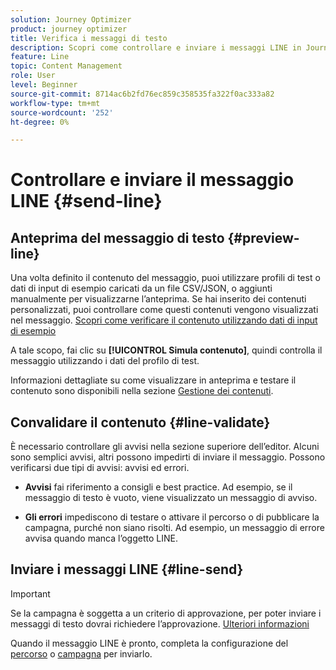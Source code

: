 ```yaml
---
solution: Journey Optimizer
product: journey optimizer
title: Verifica i messaggi di testo
description: Scopri come controllare e inviare i messaggi LINE in Journey Optimizer
feature: Line
topic: Content Management
role: User
level: Beginner
source-git-commit: 8714ac6b2fd76ec859c358535fa322f0ac333a82
workflow-type: tm+mt
source-wordcount: '252'
ht-degree: 0%

---
```


# Controllare e inviare il messaggio LINE {#send-line}

## Anteprima del messaggio di testo {#preview-line}

Una volta definito il contenuto del messaggio, puoi utilizzare profili di test o dati di input di esempio caricati da un file CSV/JSON, o aggiunti manualmente per visualizzarne l’anteprima. Se hai inserito dei contenuti personalizzati, puoi controllare come questi contenuti vengono visualizzati nel messaggio. [Scopri come verificare il contenuto utilizzando dati di input di esempio](../test-approve/simulate-sample-input.md)

A tale scopo, fai clic su **[!UICONTROL Simula contenuto]**, quindi controlla il messaggio utilizzando i dati del profilo di test.

Informazioni dettagliate su come visualizzare in anteprima e testare il contenuto sono disponibili nella sezione [Gestione dei contenuti](../content-management/preview-test.md).

## Convalidare il contenuto {#line-validate}

È necessario controllare gli avvisi nella sezione superiore dell’editor. Alcuni sono semplici avvisi, altri possono impedirti di inviare il messaggio. Possono verificarsi due tipi di avvisi: avvisi ed errori.

* **Avvisi** fai riferimento a consigli e best practice. Ad esempio, se il messaggio di testo è vuoto, viene visualizzato un messaggio di avviso.

* **Gli errori** impediscono di testare o attivare il percorso o di pubblicare la campagna, purché non siano risolti. Ad esempio, un messaggio di errore avvisa quando manca l’oggetto LINE.

## Inviare i messaggi LINE {#line-send}

>[!IMPORTANT]
>
> Se la campagna è soggetta a un criterio di approvazione, per poter inviare i messaggi di testo dovrai richiedere l’approvazione. [Ulteriori informazioni](../test-approve/gs-approval.md)

Quando il messaggio LINE è pronto, completa la configurazione del [percorso](../building-journeys/journey-gs.md) o [campagna](../campaigns/create-campaign.md) per inviarlo.

